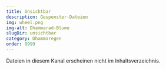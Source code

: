 ```yaml
---
title: Unsichtbar
description: Gespenster-Dateien
img: wheel.png
img-alt: Dhammarad-Blume
slugDir: unsichtbar
category: Dhammaregen
order: 9999
---
```


Dateien in diesem Kanal erscheinen nicht im Inhaltsverzeichnis.
